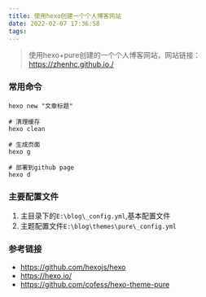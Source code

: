 ```yaml
---
title: 使用hexo创建一个个人博客网站
date: 2022-02-07 17:36:58
tags:
---
```


> 使用hexo+pure创建的一个个人博客网站，网站链接：https://zhenhc.github.io./

### 常用命令

```shell
hexo new "文章标题"

# 清理缓存
hexo clean

# 生成页面
hexo g

# 部署到github page
hexo d
```

### 主要配置文件

1. 主目录下的`E:\blog\_config.yml`,基本配置文件
2. 主题配置文件`E:\blog\themes\pure\_config.yml`

### 参考链接

- https://github.com/hexojs/hexo
- https://hexo.io/
- https://github.com/cofess/hexo-theme-pure
